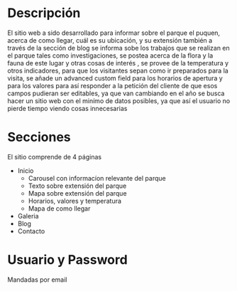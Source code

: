 # Descripción
El sitio web a sido desarrollado para informar sobre el parque el puquen, acerca de como llegar, cuál es su ubicación, y su extensión
también a través de la sección de blog se informa sobe los trabajos que se realizan en el parque tales como investigaciones, se postea
acerca de la flora y la fauna  de este lugar y otras cosas de interés , se provee de la temperatura y otros indicadores, para que los 
visitantes sepan como ir preparados para la visita, se añade un advanced custom field para los horarios de apertura y para los valores para así responder a la petición del cliente de que esos campos pudieran ser editables, ya que van cambiando en el año se busca hacer un sitio web con el minímo de datos posibles, ya que así el usuario
no pierde tiempo viendo cosas innecesarias

# Secciones
 El sitio comprende de 4 páginas
 * Inicio
     - Carousel con informacíon relevante del parque
     - Texto sobre extensión del parque
     - Mapa sobre extensión del parque
     - Horarios, valores y temperatura
     - Mapa de como llegar
 * Galeria
 * Blog 
 * Contacto
 
 # Usuario y Password
 Mandadas por email
